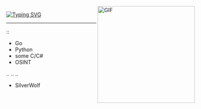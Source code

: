 <img align="right" alt="GIF" src="https://media1.tenor.com/m/g1EvzuaM5b8AAAAC/hanabi-honkai.gif" width="260px" margin="1px" margin-bottom="-10px"/>

 [![Typing SVG](https://readme-typing-svg.herokuapp.com?font=Fira+Code&pause=1000&color=F700B0&center=true&vCenter=true&random=false&width=435&lines=hanabi)](https://git.io/typing-svg)

---
::
- Go
- Python
- some C/C#
- OSINT

..
..
..

- SilverWolf

